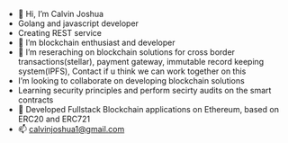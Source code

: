 - 👋 Hi, I’m Calvin Joshua
- Golang and javascript developer
- Creating REST service
- 👀 I’m blockchain enthusiast and developer
- 🌱 I’m reseraching on blockchain solutions for cross border transactions(stellar), payment gateway, immutable record keeping system(IPFS), Contact if u think we can work together on this
- I’m looking to collaborate on developing blockchain solutions
- Learning security principles and perform secirty audits on the smart contracts
- 🌳 Developed Fullstack Blockchain applications on Ethereum, based on ERC20 and ERC721
- 📫 calvinjoshua1@gmail.com

<!---
calvinjoshua/calvinjoshua is a ✨ special ✨ repository because its `README.md` (this file) appears on your GitHub profile.
You can click the Preview link to take a look at your changes.
--->
